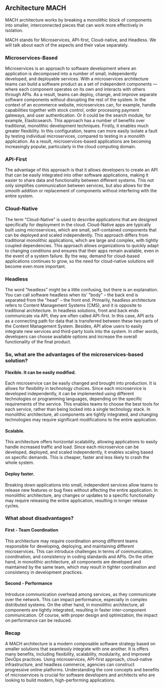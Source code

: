 ## Architecture MACH

MACH architecture works by breaking a monolithic block of components into smaller, interconnected pieces that can work more effectively in isolation.

MACH stands for Microservices, API-first, Cloud-native, and Headless.
We will talk about each of the aspects and their value separately.

### Microservices-Based

Microservices is an approach to software development where an application is decomposed into a number of small, independently developed, and deployable services.
With a microservices architecture teams can build a software product as a set of independent components — where each component operates on its own and interacts with others through APIs. As a result, teams can deploy, change, and improve separate software components without disrupting the rest of the system.
In the context of an ecommerce website, microservices can, for example, handle capabilities together with stock control, order processing payment gateways, and user authentication.
Or it could be the search module, for example, Elasticsearch.
This approach has a number of benefits over traditional, monolithic development techniques.
Firstly, it enables much greater flexibility.
In this configuration, teams can more easily isolate a fault by testing individual microservices, compared to testing in a monolith application.
As a result, microservices-based applications are becoming increasingly popular, particularly in the cloud computing domain.

### API-First

The advantage of this approach is that it allows developers to create an API that can be easily integrated into other software applications, making it easier to share data and functionality between different systems.
This not only simplifies communication between services, but also allows for the smooth addition or replacement of components without interfering with the entire system.

### Cloud-Native

The term "Cloud-Native" is used to describe applications that are designed specifically for deployment in the cloud.
Cloud-Native apps are typically built using microservices, which are small, self-contained components that can be deployed and scaled independently. This approach differs from traditional monolithic applications, which are large and complex, with tightly coupled dependencies.
This approach allows organizations to quickly adapt to changing conditions and ensures that their apps remain available, even in the event of a system failure.
By the way, demand for cloud-based applications continues to grow, so the need for cloud-native solutions will become even more important.

### Headless

The word "headless" might be a little confusing, but there is an explanation.
You can call software headless when its' "body" – the back end is separated from the "head" – the front end.
Primarily, headless architecture refers to Content Management Systems (CMS), and it is opposite to traditional architecture.
In headless solutions, front and back ends communicate via API, they are often called API-first.
In this case, API acts as a connecting path for data that is transferred between these two parts of the Content Management System.
Besides, API allow users to easily integrate new services and third-party tools into the system.
In other words, developers can choose available options and increase the overall functionality of the final product.

### So, what are the advantages of the microservices-based solution?

#### Flexible. It can be easily modified.

Each microservice can be easily changed and brought into production.
It is allows for flexibility in technology choices.
Since each microservice is developed independently, it can be implemented using different technologies or programming languages, depending on the specific requirements of the service.
This enables teams to choose the best tools for each service, rather than being locked into a single technology stack.
In monolithic architecture, all components are tightly integrated, and changing technologies may require significant modifications to the entire application.

#### Scalable.

This architecture offers horizontal scalability, allowing applications to easily handle increased traffic and load.
Since each microservice can be developed, deployed, and scaled independently, it enables scaling based on specific demands.
This is cheaper, faster and less likely to crash the whole system.

#### Deploy faster.

Breaking down applications into small, independent services allow teams to release new features or bug fixes without affecting the entire application. In monolithic architecture, any changes or updates to a specific functionality may require releasing the entire application, resulting in longer release cycles.

### What about disadvantages?

#### First - Team Coordination

This architecture may require coordination among different teams responsible for developing, deploying, and maintaining different microservices.
This can introduce challenges in terms of communication, coordination, and consistency in coding standards and APIs.
On the other hand, in monolithic architecture, all components are developed and maintained by the same team, which may result in tighter coordination and consistency in development practices.

#### Second - Performance

Introduce communication overhead among services, as they communicate over the network.
This can impact performance, especially in complex distributed systems.
On the other hand, in monolithic architecture, all components are tightly integrated, resulting in faster inter-component communication.
Of course, with proper design and optimization, the impact on performance can be reduced.

### Recap

A MACH architecture is a modern composable software strategy based on smaller solutions that seamlessly integrate with one another.
It is offers many benefits, including flexibility, scalability, modularity, and improved DevOps practices.
Using microservices, API-first approach, cloud-native infrastructure, and headless commerce, agencies can construct progressive online platforms.
Understanding the core concepts and benefits of microservices is crucial for software developers and architects who are looking to build modern, high-performing applications.
